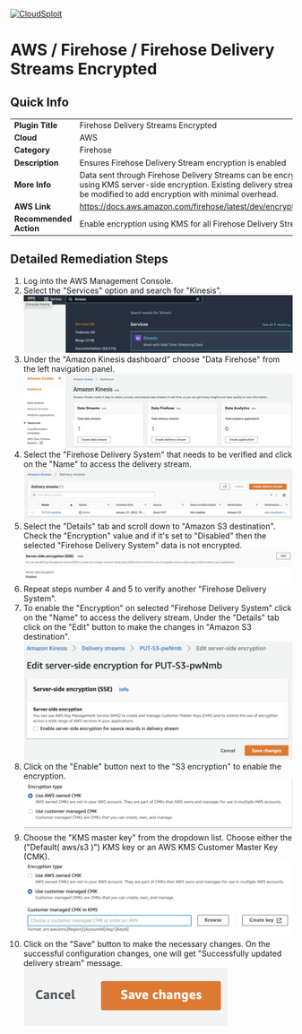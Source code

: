 [![CloudSploit](https://cloudsploit.com/img/logo-new-big-text-100.png "CloudSploit")](https://cloudsploit.com)

# AWS / Firehose / Firehose Delivery Streams Encrypted

## Quick Info

| | |
|-|-|
| **Plugin Title** | Firehose Delivery Streams Encrypted |
| **Cloud** | AWS |
| **Category** | Firehose |
| **Description** | Ensures Firehose Delivery Stream encryption is enabled |
| **More Info** | Data sent through Firehose Delivery Streams can be encrypted using KMS server-side encryption. Existing delivery streams can be modified to add encryption with minimal overhead. |
| **AWS Link** | https://docs.aws.amazon.com/firehose/latest/dev/encryption.html |
| **Recommended Action** | Enable encryption using KMS for all Firehose Delivery Streams. |

## Detailed Remediation Steps
1. Log into the AWS Management Console.
2. Select the "Services" option and search for "Kinesis". </br> <img src="/resources/aws/firehose/firehose-delivery-streams-encrypted/step2.png"/>
3. Under the "Amazon Kinesis dashboard" choose "Data Firehose" from the left navigation panel. </br><img src="/resources/aws/firehose/firehose-delivery-streams-encrypted/step3.png"/>
4. Select the "Firehose Delivery System" that needs to be verified and click on the "Name" to access the delivery stream.</br><img src="/resources/aws/firehose/firehose-delivery-streams-encrypted/step4.png"/>
5. Select the "Details" tab and scroll down to "Amazon S3 destination". Check the "Encryption" value and if it's set to "Disabled" then the selected "Firehose Delivery System" data is not encrypted. </br> <img src="/resources/aws/firehose/firehose-delivery-streams-encrypted/step5.png"/>
6. Repeat steps number 4 and 5 to verify another "Firehose Delivery System".</br>
7. To enable the "Encryption" on selected "Firehose Delivery System" click on the "Name" to access the delivery stream. Under the "Details" tab click on the "Edit" button to make the changes in "Amazon S3 destination". </br> <img src="/resources/aws/firehose/firehose-delivery-streams-encrypted/step7.png"/>
8. Click on the "Enable" button next to the "S3 encryption" to enable the encryption. </br> <img src="/resources/aws/firehose/firehose-delivery-streams-encrypted/step8.png"/>
9. Choose the "KMS master key" from the dropdown list. Choose either the ("Default( aws/s3 )") KMS key or an AWS KMS Customer Master Key (CMK).</br><img src="/resources/aws/firehose/firehose-delivery-streams-encrypted/step9.png"/>
10. Click on the "Save" button to make the necessary changes. On the successful configuration changes, one will get "Successfully updated delivery stream" message. </br> <img src="/resources/aws/firehose/firehose-delivery-streams-encrypted/step10.png"/>
